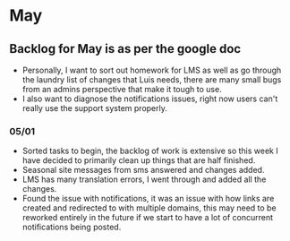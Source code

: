 # May

## Backlog for May is as per the google doc

- Personally, I want to sort out homework for LMS as well as go through the laundry list of changes that Luis needs, there are many small bugs from an admins perspective that make it tough to use.
- I also want to diagnose the notifications issues, right now users can't really use the support system properly.

### 05/01

- Sorted tasks to begin, the backlog of work is extensive so this week I have decided to primarily clean up things that are half finished.
- Seasonal site messages from sms answered and changes added.
- LMS has many translation errors, I went through and added all the changes.
- Found the issue with notifications, it was an issue with how links are created and redirected to with multiple domains, this may need to be reworked entirely in the future if we start to have a lot of concurrent notifications being posted.
